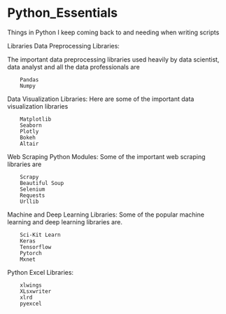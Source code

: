 # Python_Essentials
Things in Python I keep coming back to and needing when writing scripts

Libraries
Data Preprocessing Libraries:

The important data preprocessing libraries used heavily by data scientist, data analyst and all the data professionals are

		Pandas
		Numpy

Data Visualization Libraries:
Here are some of the important data visualization libraries

		Matplotlib
		Seaborn
		Plotly
		Bokeh
		Altair

Web Scraping Python Modules:
Some of the important web scraping libraries are

		Scrapy
		Beautiful Soup
		Selenium
		Requests
		Urllib

Machine and Deep Learning Libraries:
Some of the popular machine learning and deep learning libraries are.

		Sci-Kit Learn
		Keras
		Tensorflow
		Pytorch
		Mxnet

Python Excel Libraries:

		xlwings
		XLsxwriter
		xlrd
		pyexcel

